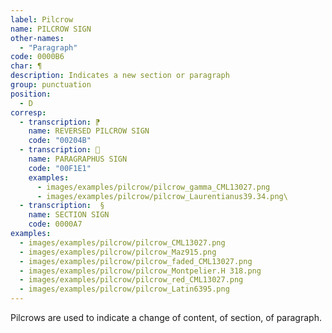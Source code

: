 ```yaml
---
label: Pilcrow
name: PILCROW SIGN
other-names:
  - "Paragraph"
code: 0000B6
char: ¶
description: Indicates a new section or paragraph
group: punctuation
position: 
  - D
corresp:
  - transcription: ⁋
    name: REVERSED PILCROW SIGN
    code: "00204B"
  - transcription: 
    name: PARAGRAPHUS SIGN
    code: "00F1E1"
    examples:
      - images/examples/pilcrow/pilcrow_gamma_CML13027.png
      - images/examples/pilcrow/pilcrow_Laurentianus39.34.png\
  - transcription:  §
    name: SECTION SIGN
    code: 0000A7
examples:
  - images/examples/pilcrow/pilcrow_CML13027.png
  - images/examples/pilcrow/pilcrow_Maz915.png
  - images/examples/pilcrow/pilcrow_faded_CML13027.png
  - images/examples/pilcrow/pilcrow_Montpelier.H 318.png
  - images/examples/pilcrow/pilcrow_red_CML13027.png
  - images/examples/pilcrow/pilcrow_Latin6395.png
---
```


Pilcrows are used to indicate a change of content, of section, of paragraph.